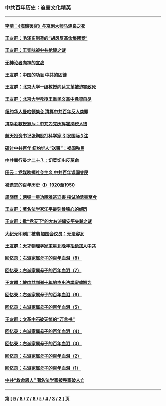 ### 中共百年历史：迫害文化精英
---
#### [李清：《海瑞罢官》与京剧大师马连良之死](../../pages/nf1176111/n13412316.md?12180430) 
#### [王友群：毛泽东制造的“胡风反革命集团案”](../../pages/nf1176111/n13324909.md?12180430) 
#### [王友群：王实味被中共枪毙之谜](../../pages/nf1176111/n13307502.md?12180430) 
#### [无神论者向神的宣战](../../pages/nf1176111/n13281535.md?12180430) 
#### [王友群：中国的功臣 中共的囚徒](../../pages/nf1176111/n13291790.md?12180430) 
#### [王友群：北京大学一级教授向达文革被迫害致死](../../pages/nf1176111/n13150966.md?12180430) 
#### [王友群：北京大学教授王重民文革中悬梁自尽](../../pages/nf1176111/n13084645.md?12180430) 
#### [纽约华人曼哈顿集会 清算中共百年反人类罪](../../pages/nf1176111/n13084157.md?12180430) 
#### [清华老教授怒斥：中共为党庆挥霍纳税人钱](../../pages/nf1176111/n13071430.md?12180430) 
#### [航天投资书记张陶殴打科学家 引发国际关注](../../pages/nf1176111/n13069132.md?12180430) 
#### [研讨中共百年 纽约华人“送匾”：祸国殃民](../../pages/nf1176111/n13057367.md?12180430) 
#### [中共罪行录之二十八：切菜切出反革命](../../pages/nf1176111/n13030600.md?12180430) 
#### [田云：党媒吹捧社会主义 中共百年误国害民](../../pages/nf1176111/n13006682.md?12180430) 
#### [被遗忘的百年历史（I）1920至1950](../../pages/nf1176111/n12986411.md?12180430) 
#### [周晓辉：两弹一星功臣难逃迫害 核试验遗害至今](../../pages/nf1176111/n12974997.md?12180430) 
#### [王友群：著名法学家江平最刻骨铭心的经历](../../pages/nf1176111/n12970787.md?12180430) 
#### [王友群：批“党天下”的大右派储安平失踪之谜](../../pages/nf1176111/n12954229.md?12180430) 
#### [大纪元印刷厂被袭 加国会议员：无法容忍](../../pages/nf1176111/n12883028.md?12180430) 
#### [王友群：天才物理学家束星北晚年拒绝加入中共](../../pages/nf1176111/n12792913.md?12180430) 
#### [回忆录：右派家属母子的百年血泪（8）](../../pages/nf1176111/n12706196.md?12180430) 
#### [回忆录：右派家属母子的百年血泪（7）](../../pages/nf1176111/n12706191.md?12180430) 
#### [王友群：被中共判刑十年的杰出法学家盛振为](../../pages/nf1176111/n12706141.md?12180430) 
#### [回忆录：右派家属母子的百年血泪（6）](../../pages/nf1176111/n12698863.md?12180430) 
#### [回忆录：右派家属母子的百年血泪（5）](../../pages/nf1176111/n12692515.md?12180430) 
#### [王友群：文革中石破天惊的“万言书”](../../pages/nf1176111/n12690994.md?12180430) 
#### [回忆录：右派家属母子的百年血泪（4）](../../pages/nf1176111/n12686410.md?12180430) 
#### [回忆录：右派家属母子的百年血泪（3）](../../pages/nf1176111/n12683820.md?12180430) 
#### [回忆录：右派家属母子的百年血泪（2）](../../pages/nf1176111/n12679738.md?12180430) 
#### [回忆录：右派家属母子的百年血泪（1）](../../pages/nf1176111/n12678112.md?12180430) 
#### [中共“救命恩人” 著名法学家被整家破人亡](../../pages/nf1176111/n12658168.md?12180430) 

---
#### 第 [ [9](./9.md?12180430) / [8](./8.md?12180430) / [7](./7.md?12180430) / [6](./6.md?12180430) / [5](./5.md?12180430) / [4](./4.md?12180430) / [3](./3.md?12180430) / [2](./2.md?12180430) ] 页
